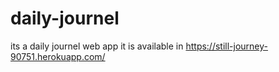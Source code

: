 # daily-journel
its a daily journel web app
it is available in https://still-journey-90751.herokuapp.com/
